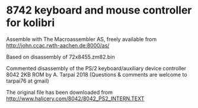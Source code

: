 8742 keyboard and mouse controller for kolibri
==============================================

Assemble with The Macroassembler AS, freely available from http://john.ccac.rwth-aachen.de:8000/as/

Based on disassembly of 72x8455.zm82.bin

Commented disassembly of the PS/2 keyboard/auxiliary device controller 8042
2KB ROM by A. Tarpai 2018 (Questions & comments are welcome to tarpai76 at gmail)

The original file has been downloaded from http://www.halicery.com/8042/8042_PS2_INTERN.TEXT
